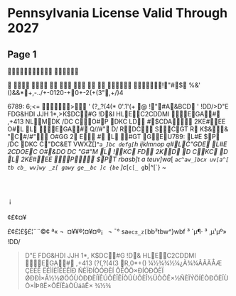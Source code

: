 # Pennsylvania License Valid Through 2027

## Page 1

 









!"#$
%&'
()&&*+,-../+-0120-+0+-2(+(3",+/)4

6789:
6;<=
>
'
(?,,?(4(*
0'.1'(+
@
!"#A&BCD
'
!DD/>D"E
FDG&HDI
JJH
1*,>K$DC#G
!D&I
HLEC2CDDMI
EGA#
,+413
NLMDK
/DC
CO#P
DKC
LD
#$CDA
2KE#EE
O#L
L
EGA#
Q//#"
D/
RDC
SCGT
R
K$&&
"C#/#"
O#GG
2
E
#
L
#GT
GEU789:
L#E
$P
/DC
DKC
C"DC&ET
VWXZ[\]^_`a_]bc
defg[`h
ijklmnop
q#LC"GDE
L#E
2CDOEC
O#&DO
DC
"G#"M
L
!KC
FD
2KD
D
CKC
D
L
2KE#EE
P
$PT
rbasb]t
a
teuv]wa_[
_`ac^aw_]bcx
uv[a^[
tb
cb_
wv]wy
_z[
gawy
ge__bc
]c
{be`
]c_[`c[_
g`b|^[`}
~
















 ¡





¢£¢¤¥




£¢£¦£§£¦¨¨©¢
ª« ¬
­
¤¥¥®¦¤¥¤®¡

 ¬
¯°
sa`ec±_z[`bb²tbw^}wbf
³
´µ¶·
³
¸µ¹µº»
!DD/
>D"E
FDG&HDI
JJH
1*,
>K$DC#G
!D&
HLEC2CDDMI
EGA#
,+413
(?(,?(4(3
R,0*+()
¼½¾¾½¼¿À¾¾ÂÃÄÅÆ
ÇÈÉÊ
ËÉÌÍÈÎÊÉÊÏÐ
ÑÈÏÐÍÒÓÐÈÍ
ÔÊÕÖ×ÐÍÒÐÖÈÏ
ØÐÐÌ×Â½½ØÖÓÙÒÐÐÈÍÏÊÚÕÊÏÊÍÒÛÙÕÈÎ½ÜÒÕÊ×½ÑÈÏÝÖÍÉÒÐÖÈÏÙÒ×ÌÞßË×ÔÊÏÊàÒÛáâÊ×
¾½¾

